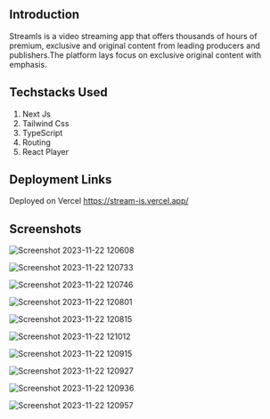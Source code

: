 ## Introduction

StreamIs is a video streaming app that offers thousands of hours of premium, exclusive and original content from leading producers and publishers.The platform lays focus on exclusive original content
with emphasis.

## Techstacks Used
 
1. Next Js
2. Tailwind Css
3. TypeScript
4. Routing
5. React Player


## Deployment Links

Deployed on Vercel  https://stream-is.vercel.app/

## Screenshots

![Screenshot 2023-11-22 120608](https://github.com/ManishKuPatra254/StreamIs/assets/112771729/eed211c9-8ec1-4b5b-8ba4-6c56c1069dcd)

![Screenshot 2023-11-22 120733](https://github.com/ManishKuPatra254/StreamIs/assets/112771729/623fb65b-cebc-467f-a378-13587fbe5094)

![Screenshot 2023-11-22 120746](https://github.com/ManishKuPatra254/StreamIs/assets/112771729/18235abd-ba0e-428b-8569-0352758e5be9)

![Screenshot 2023-11-22 120801](https://github.com/ManishKuPatra254/StreamIs/assets/112771729/4a6ac70b-9dba-4201-8479-cb0d93a1354f)

![Screenshot 2023-11-22 120815](https://github.com/ManishKuPatra254/StreamIs/assets/112771729/a5012161-5fb4-44bd-8358-7effe8d44569)

![Screenshot 2023-11-22 121012](https://github.com/ManishKuPatra254/StreamIs/assets/112771729/c1c9218a-8cd9-48e3-bd29-83a3f79dcf55)

![Screenshot 2023-11-22 120915](https://github.com/ManishKuPatra254/StreamIs/assets/112771729/37d9e622-0ec1-4024-92be-d93bb5d96d0b)

![Screenshot 2023-11-22 120927](https://github.com/ManishKuPatra254/StreamIs/assets/112771729/542ef148-f472-4be4-85b4-42e032e7e630)

![Screenshot 2023-11-22 120936](https://github.com/ManishKuPatra254/StreamIs/assets/112771729/6ac96d50-9140-4213-b106-ea6fde384549)

![Screenshot 2023-11-22 120957](https://github.com/ManishKuPatra254/StreamIs/assets/112771729/f9fd0959-746f-46a6-9f8e-f67fb0ada7ff)
